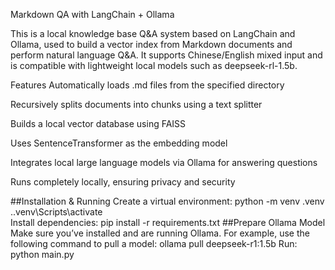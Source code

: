 Markdown QA with LangChain + Ollama

This is a local knowledge base Q&A system based on LangChain and Ollama, used to build a vector index from Markdown documents and perform natural language Q&A. It supports Chinese/English mixed input and is compatible with lightweight local models such as deepseek-rl-1.5b.

Features
Automatically loads .md files from the specified directory

Recursively splits documents into chunks using a text splitter

Builds a local vector database using FAISS

Uses SentenceTransformer as the embedding model

Integrates local large language models via Ollama for answering questions

Runs completely locally, ensuring privacy and security


##Installation & Running
Create a virtual environment:
python -m venv .venv
.\.venv\Scripts\activate  
Install dependencies:
pip install -r requirements.txt
##Prepare Ollama Model
Make sure you’ve installed and are running Ollama. For example, use the following command to pull a model:
ollama pull deepseek-r1:1.5b
Run:
python main.py

